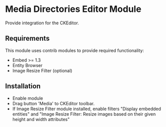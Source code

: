 # Media Directories Editor Module
Provide integration for the CKEditor.

## Requirements
This module uses contrib modules to provide required functionality:
- Embed >= 1.3
- Entity Browser
- Image Resize Filter (optional)

## Installation
- Enable module
- Drag button 'Media' to CKEditor toolbar.
- If Image Resize Filter module installed, enable filters "Display embedded entities" and "Image Resize Filter: Resize images based on their given height and width attributes"
